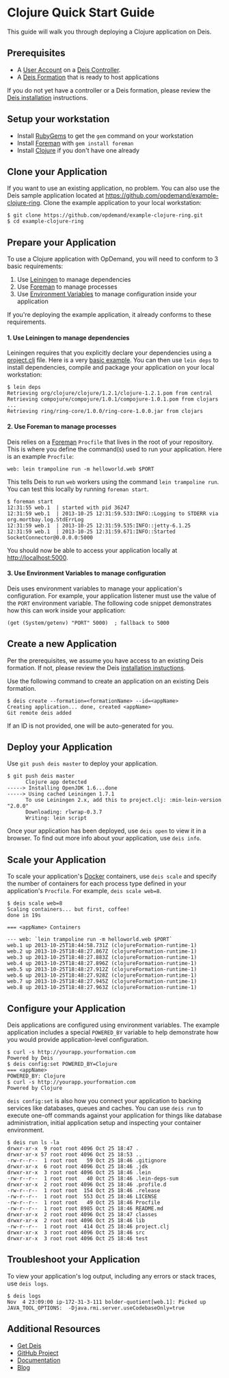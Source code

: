 # Clojure Quick Start Guide

This guide will walk you through deploying a Clojure application on Deis.

## Prerequisites

* A [User Account](http://docs.deis.io/en/latest/client/register/) on a [Deis Controller](http://docs.deis.io/en/latest/terms/controller/).
* A [Deis Formation](http://docs.deis.io/en/latest/gettingstarted/concepts/#formations) that is ready to host applications

If you do not yet have a controller or a Deis formation, please review the [Deis installation](http://docs.deis.io/en/latest/gettingstarted/installation/) instructions.

## Setup your workstation

* Install [RubyGems](http://rubygems.org/pages/download) to get the `gem` command on your workstation
* Install [Foreman](http://ddollar.github.com/foreman/) with `gem install foreman`
* Install [Clojure](http://clojure.org/downloads) if you don't have one already

## Clone your Application

If you want to use an existing application, no problem.  You can also use the Deis sample application located at <https://github.com/opdemand/example-clojure-ring>.  Clone the example application to your local workstation:

	$ git clone https://github.com/opdemand/example-clojure-ring.git
	$ cd example-clojure-ring

## Prepare your Application

To use a Clojure application with OpDemand, you will need to conform to 3 basic requirements:

 1. Use [Leiningen](https://github.com/technomancy/leiningen#installation) to manage dependencies
 2. Use [Foreman](http://ddollar.github.com/foreman/) to manage processes
 3. Use [Environment Variables](https://help.ubuntu.com/community/EnvironmentVariables) to manage configuration inside your application

If you're deploying the example application, it already conforms to these requirements.

#### 1. Use Leiningen to manage dependencies

Leiningen requires that you explicitly declare your dependencies using a [project.clj](https://github.com/technomancy/leiningen/blob/stable/doc/TUTORIAL.md#projectclj) file.  Here is a very [basic example](https://github.com/opdemand/example-clojure-ring/blob/master/project.clj). You can then use `lein deps` to install dependencies, compile and package your application on your local workstation:

    $ lein deps
    Retrieving org/clojure/clojure/1.2.1/clojure-1.2.1.pom from central
    Retrieving compojure/compojure/1.0.1/compojure-1.0.1.pom from clojars                                                                       
    ...
    Retrieving ring/ring-core/1.0.0/ring-core-1.0.0.jar from clojars


#### 2. Use Foreman to manage processes

Deis relies on a [Foreman](http://ddollar.github.com/foreman/) `Procfile` that lives in the root of your repository.  This is where you define the command(s) used to run your application.  Here is an example `Procfile`:

    web: lein trampoline run -m helloworld.web $PORT

This tells Deis to run `web` workers using the command `lein trampoline run`. You can test this locally by running `foreman start`.

	$ foreman start
	12:31:55 web.1  | started with pid 36247
	12:31:59 web.1  | 2013-10-25 12:31:59.533:INFO::Logging to STDERR via org.mortbay.log.StdErrLog
	12:31:59 web.1  | 2013-10-25 12:31:59.535:INFO::jetty-6.1.25
	12:31:59 web.1  | 2013-10-25 12:31:59.671:INFO::Started SocketConnector@0.0.0.0:5000

You should now be able to access your application locally at <http://localhost:5000>.

#### 3. Use Environment Variables to manage configuration

Deis uses environment variables to manage your application's configuration. For example, your application listener must use the value of the `PORT` environment variable. The following code snippet demonstrates how this can work inside your application:

	(get (System/getenv) "PORT" 5000)  ; fallback to 5000


## Create a new Application

Per the prerequisites, we assume you have access to an existing Deis formation. If not, please review the Deis [installation instuctions](http://docs.deis.io/en/latest/gettingstarted/installation/).

Use the following command to create an application on an existing Deis formation.

	$ deis create --formation=<formationName> --id=<appName>
	Creating application... done, created <appName>
	Git remote deis added
	
If an ID is not provided, one will be auto-generated for you.

## Deploy your Application

Use `git push deis master` to deploy your application.

    $ git push deis master
          Clojure app detected
    -----> Installing OpenJDK 1.6...done
    -----> Using cached Leiningen 1.7.1
          To use Leiningen 2.x, add this to project.clj: :min-lein-version "2.0.0"
          Downloading: rlwrap-0.3.7
          Writing: lein script

Once your application has been deployed, use `deis open` to view it in a browser. To find out more info about your application, use `deis info`.

## Scale your Application

To scale your application's [Docker](http://docker.io) containers, use `deis scale` and specify the number of containers for each process type defined in your application's `Procfile`. For example, `deis scale web=8`.

	$ deis scale web=8
	Scaling containers... but first, coffee!
	done in 19s
	
	=== <appName> Containers
	
	--- web: `lein trampoline run -m helloworld.web $PORT`
	web.1 up 2013-10-25T18:44:58.731Z (clojureFormation-runtime-1)
	web.2 up 2013-10-25T18:48:27.867Z (clojureFormation-runtime-1)
	web.3 up 2013-10-25T18:48:27.883Z (clojureFormation-runtime-1)
	web.4 up 2013-10-25T18:48:27.896Z (clojureFormation-runtime-1)
	web.5 up 2013-10-25T18:48:27.912Z (clojureFormation-runtime-1)
	web.6 up 2013-10-25T18:48:27.928Z (clojureFormation-runtime-1)
	web.7 up 2013-10-25T18:48:27.945Z (clojureFormation-runtime-1)
	web.8 up 2013-10-25T18:48:27.963Z (clojureFormation-runtime-1)


## Configure your Application

Deis applications are configured using environment variables. The example application includes a special `POWERED_BY` variable to help demonstrate how you would provide application-level configuration. 

	$ curl -s http://yourapp.yourformation.com
	Powered by Deis
	$ deis config:set POWERED_BY=Clojure
	=== <appName>
	POWERED_BY: Clojure
	$ curl -s http://yourapp.yourformation.com
	Powered by Clojure

`deis config:set` is also how you connect your application to backing services like databases, queues and caches. You can use `deis run` to execute one-off commands against your application for things like database administration, initial application setup and inspecting your container environment.

	$ deis run ls -la
	drwxr-xr-x  9 root root 4096 Oct 25 18:47 .
	drwxr-xr-x 57 root root 4096 Oct 25 18:53 ..
	-rw-r--r--  1 root root   59 Oct 25 18:46 .gitignore
	drwxr-xr-x  6 root root 4096 Oct 25 18:46 .jdk
	drwxr-xr-x  3 root root 4096 Oct 25 18:46 .lein
	-rw-r--r--  1 root root   40 Oct 25 18:46 .lein-deps-sum
	drwxr-xr-x  2 root root 4096 Oct 25 18:46 .profile.d
	-rw-r--r--  1 root root  154 Oct 25 18:46 .release
	-rw-r--r--  1 root root  553 Oct 25 18:46 LICENSE
	-rw-r--r--  1 root root   49 Oct 25 18:46 Procfile
	-rw-r--r--  1 root root 8985 Oct 25 18:46 README.md
	drwxr-xr-x  2 root root 4096 Oct 25 18:47 classes
	drwxr-xr-x  2 root root 4096 Oct 25 18:46 lib
	-rw-r--r--  1 root root  414 Oct 25 18:46 project.clj
	drwxr-xr-x  3 root root 4096 Oct 25 18:46 src
	drwxr-xr-x  3 root root 4096 Oct 25 18:46 test

## Troubleshoot your Application

To view your application's log output, including any errors or stack traces, use `deis logs`.

	$ deis logs
	Nov  4 23:09:00 ip-172-31-3-111 bolder-quotient[web.1]: Picked up JAVA_TOOL_OPTIONS:  -Djava.rmi.server.useCodebaseOnly=true

## Additional Resources

* [Get Deis](http://deis.io/get-deis/)
* [GitHub Project](https://github.com/opdemand/deis)
* [Documentation](http://docs.deis.io/)
* [Blog](http://deis.io/blog/)
